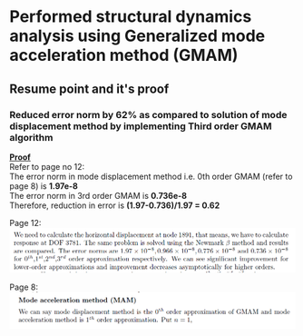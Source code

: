 # Performed structural dynamics analysis using Generalized mode acceleration method (GMAM)
<!--- ## Summary --->
<!--- Performed structural dynamic analysis of a strcuture by implementiing generalized mode acceleration method in MATLAB and improved results of mode displacement method.--->
## Resume point and it's proof
### Reduced error norm by 62% as compared to solution of mode displacement method by implementing Third order GMAM algorithm
<ins>**Proof**</ins>  
Refer to page no 12:  
The error norm in mode displacement method i.e. 0th order GMAM (refer to page 8) is **1.97e-8**  
The error norm in 3rd order GMAM is **0.736e-8**  
Therefore, reduction in error is **(1.97-0.736)/1.97 = 0.62**  
  
 Page 12: 
![Page 12](https://github.com/Abhinandan-Kumbhar/Computational-Structural-Dynamics/blob/main/page12.PNG)
  
  Page 8:
![Page 8](https://github.com/Abhinandan-Kumbhar/Computational-Structural-Dynamics/blob/main/page8.PNG)
